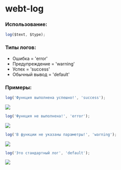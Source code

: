# webt-log

### Использование:
```javascript
log($text, $type);
```

### Типы логов:
- Ошибка = 'error'
- Предупреждение = 'warning'
- Успех = 'success'
- Обычный вывод = 'default'

### Примеры:
```javascript
log('Функция выполнена успешно!', 'success'); 
```
<img src="https://webtitov.ru/apps/webt-log/webt-log__success.svg?ver=6" />

```javascript
log('Функция не выполнена!', 'error'); 
```
<img src="https://webtitov.ru/apps/webt-log/webt-log__error.svg?ver=6" />

```javascript
log('В функции не указаны параметры!', 'warning'); 
```
<img src="https://webtitov.ru/apps/webt-log/webt-log__warning.svg?ver=6" />

```javascript
log('Это стандартный лог', 'default'); 
```
<img src="https://webtitov.ru/apps/webt-log/webt-log__default.svg?ver=7" />

